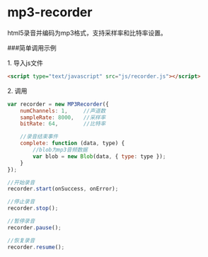 # mp3-recorder
html5录音并编码为mp3格式，支持采样率和比特率设置。

###简单调用示例

1\. 导入js文件
```html
<script type="text/javascript" src="js/recorder.js"></script>
```

2\. 调用
```js
var recorder = new MP3Recorder({
    numChannels: 1,     //声道数
    sampleRate: 8000,   //采样率
    bitRate: 64,        //比特率

    //录音结束事件
    complete: function (data, type) {
		//blob为mp3音频数据
        var blob = new Blob(data, { type: type });
    }
});

//开始录音
recorder.start(onSuccess, onError);

//停止录音
recorder.stop();

//暂停录音
recorder.pause();

//恢复录音
recorder.resume();
```